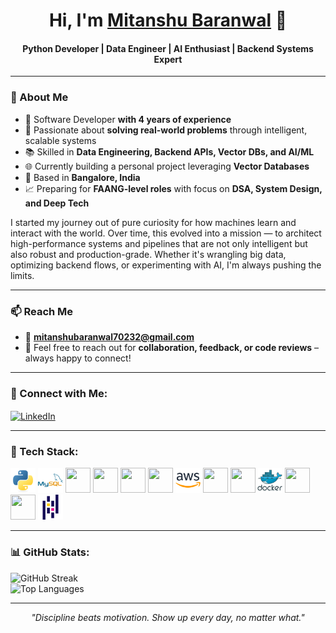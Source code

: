 <h1 align="center">Hi, I'm <a href="https://mitanshubaranwal.vercel.app/">Mitanshu Baranwal</a> 👋</h1>
<h4 align="center">Python Developer | Data Engineer | AI Enthusiast | Backend Systems Expert</h4>

---

### 🚀 About Me

- 💼 Software Developer **with 4 years of experience**
- 🧠 Passionate about **solving real-world problems** through intelligent, scalable systems
- 📚 Skilled in **Data Engineering, Backend APIs, Vector DBs, and AI/ML**
- 🌐 Currently building a personal project leveraging **Vector Databases**
- 📍 Based in **Bangalore, India**
- 📈 Preparing for **FAANG-level roles** with focus on **DSA, System Design, and Deep Tech**

I started my journey out of pure curiosity for how machines learn and interact with the world. Over time, this evolved into a mission — to architect high-performance systems and pipelines that are not only intelligent but also robust and production-grade. Whether it's wrangling big data, optimizing backend flows, or experimenting with AI, I'm always pushing the limits.

---

### 📫 Reach Me

- 📧 **mitanshubaranwal70232@gmail.com**
- 💬 Feel free to reach out for **collaboration, feedback, or code reviews** – always happy to connect!

---

<h3 align="left">🔗 Connect with Me:</h3>
<p align="left">
  <a href="https://linkedin.com/in/mitanshu-baranwal-a9492b15b" target="blank">
    <img align="center" src="https://raw.githubusercontent.com/rahuldkjain/github-profile-readme-generator/master/src/images/icons/Social/linked-in-alt.svg" alt="LinkedIn" height="30" width="40" />
  </a>
</p>

---

<h3 align="left">🧰 Tech Stack:</h3>
<p align="left">
  <a href="https://www.python.org" target="_blank"><img src="https://raw.githubusercontent.com/devicons/devicon/master/icons/python/python-original.svg" width="40" height="40"/></a>
  <a href="https://www.mysql.com/" target="_blank"><img src="https://raw.githubusercontent.com/devicons/devicon/master/icons/mysql/mysql-original-wordmark.svg" width="40" height="40"/></a>
  <a href="https://www.microsoft.com/en-us/sql-server" target="_blank"><img src="https://www.svgrepo.com/show/303229/microsoft-sql-server-logo.svg" width="40" height="40"/></a>
  <a href="https://scikit-learn.org/" target="_blank"><img src="https://upload.wikimedia.org/wikipedia/commons/0/05/Scikit_learn_logo_small.svg" width="40" height="40"/></a>
  <a href="https://seaborn.pydata.org/" target="_blank"><img src="https://seaborn.pydata.org/_images/logo-mark-lightbg.svg" width="40" height="40"/></a>
  <a href="https://www.tensorflow.org" target="_blank"><img src="https://www.vectorlogo.zone/logos/tensorflow/tensorflow-icon.svg" width="40" height="40"/></a>
  <a href="https://aws.amazon.com" target="_blank"><img src="https://raw.githubusercontent.com/devicons/devicon/master/icons/amazonwebservices/amazonwebservices-original-wordmark.svg" width="40" height="40"/></a>
  <a href="https://azure.microsoft.com/en-in/" target="_blank"><img src="https://www.vectorlogo.zone/logos/microsoft_azure/microsoft_azure-icon.svg" width="40" height="40"/></a>
  <a href="https://www.djangoproject.com/" target="_blank"><img src="https://cdn.worldvectorlogo.com/logos/django.svg" width="40" height="40"/></a>
  <a href="https://www.docker.com/" target="_blank"><img src="https://raw.githubusercontent.com/devicons/devicon/master/icons/docker/docker-original-wordmark.svg" width="40" height="40"/></a>
  <a href="https://git-scm.com/" target="_blank"><img src="https://www.vectorlogo.zone/logos/git-scm/git-scm-icon.svg" width="40" height="40"/></a>
  <a href="https://opencv.org/" target="_blank"><img src="https://www.vectorlogo.zone/logos/opencv/opencv-icon.svg" width="40" height="40"/></a>
  <a href="https://pandas.pydata.org/" target="_blank"><img src="https://raw.githubusercontent.com/devicons/devicon/master/icons/pandas/pandas-original.svg" width="40" height="40"/></a>
</p>

---

<h3>📊 GitHub Stats:</h3>
<p align="left">
  <img src="https://github-readme-streak-stats.herokuapp.com/?user=mitanshubaranwal&theme=tokyonight" alt="GitHub Streak"/>
  <br/>
  <img src="https://github-readme-stats.vercel.app/api/top-langs?username=mitanshubaranwal&show_icons=true&locale=en&layout=compact" alt="Top Languages"/>
</p>

---

<p align="center"><i>"Discipline beats motivation. Show up every day, no matter what."</i></p>
